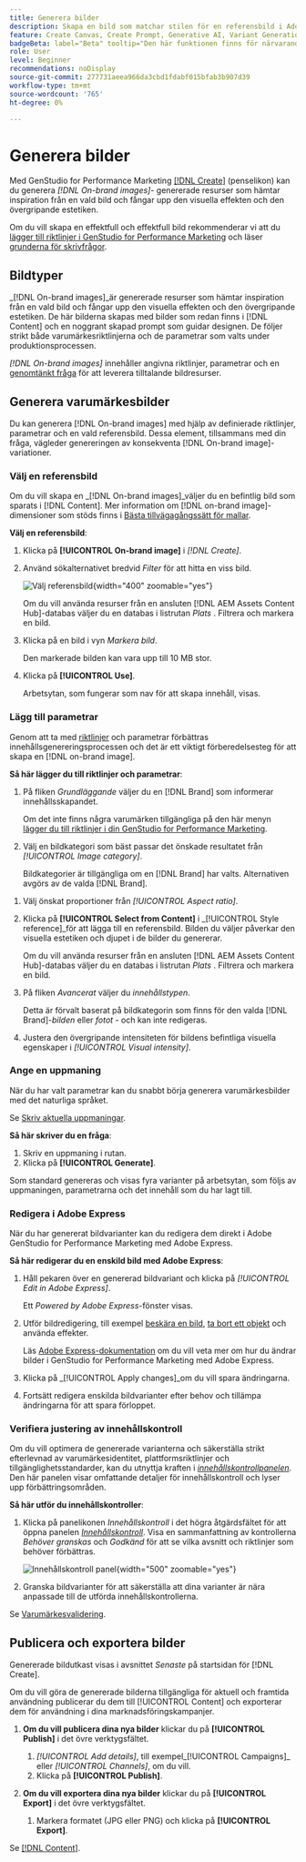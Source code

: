 ```yaml
---
title: Generera bilder
description: Skapa en bild som matchar stilen för en referensbild i Adobe [!DNL GenStudio] för Performance Marketing (Prestandamarknadsföring).
feature: Create Canvas, Create Prompt, Generative AI, Variant Generation, Content Generation
badgeBeta: label="Beta" tooltip="Den här funktionen finns för närvarande i Beta, så vissa funktioner kan vara begränsade eller kunna ändras."
role: User
level: Beginner
recommendations: noDisplay
source-git-commit: 277731aeea966da3cbd1fdabf015bfab3b907d39
workflow-type: tm+mt
source-wordcount: '765'
ht-degree: 0%

---
```


# Generera bilder

Med GenStudio for Performance Marketing [[!DNL Create]](/help/user-guide/create/overview.md) (penselikon) kan du generera _[!DNL On-brand images]_- genererade resurser som hämtar inspiration från en vald bild och fångar upp den visuella effekten och den övergripande estetiken.<!-- [two types of images](#image-types) using GenStudio for Performance Marketing [[!DNL Create]](/help/user-guide/create/overview.md) (paintbrush icon)—_[!DNL On-brand images]_ and _[!DNL Similar images]_. -->

Om du vill skapa en effektfull och effektfull bild rekommenderar vi att du [lägger till riktlinjer i GenStudio for Performance Marketing](/help/user-guide/guidelines/add-guidelines.md) och läser [grunderna för skrivfrågor](/help/user-guide/effective-prompts.md).

## Bildtyper

_[!DNL On-brand images]_är genererade resurser som hämtar inspiration från en vald bild och fångar upp den visuella effekten och den övergripande estetiken. De här bilderna skapas med bilder som redan finns i [!DNL Content] och en noggrant skapad prompt som guidar designen. De följer strikt både varumärkesriktlinjerna och de parametrar som valts under produktionsprocessen.

_[!DNL On-brand images]_<!-- and _[!DNL Similar images]_ --> innehåller angivna riktlinjer, parametrar och en [genomtänkt fråga](/help/user-guide/effective-prompts.md) för att leverera tilltalande bildresurser.

<!-- * _[!DNL Similar images]_—Image assets created with strong similarity to an existing selected image available in [!DNL Content]. When generating similar images, GenStudio for Performance Marketing redesigns the selected image, giving slight variations on the content to provide variety and nuance. -->

## Generera varumärkesbilder

Du kan generera [!DNL On-brand images] med hjälp av definierade riktlinjer, parametrar och en vald referensbild. Dessa element, tillsammans med din fråga, vägleder genereringen av konsekventa [!DNL On-brand image]-variationer.

### Välj en referensbild

Om du vill skapa en _[!DNL On-brand images]_väljer du en befintlig bild som sparats i [!DNL Content]. Mer information om [!DNL on-brand image]-dimensioner som stöds finns i [Bästa tillvägagångssätt för mallar](/help/user-guide/content/best-practices-for-templates.md#follow-channel-specific-template-guidelines).

**Välj en referensbild**:

1. Klicka på **[!UICONTROL On-brand image]** i _[!DNL Create]_.
1. Använd sökalternativet bredvid _Filter_ för att hitta en viss bild.

   ![Välj referensbild](/help/assets/select-img.png){width="400" zoomable="yes"}

   Om du vill använda resurser från en ansluten [!DNL AEM Assets Content Hub]-databas väljer du en databas i listrutan _Plats_ . Filtrera och markera en bild.

1. Klicka på en bild i vyn _Markera bild_.

   Den markerade bilden kan vara upp till 10 MB stor.

1. Klicka på **[!UICONTROL Use]**.

   Arbetsytan, som fungerar som nav för att skapa innehåll, visas.

### Lägg till parametrar

Genom att ta med [riktlinjer](/help/user-guide/guidelines/overview.md) och parametrar förbättras innehållsgenereringsprocessen och det är ett viktigt förberedelsesteg för att skapa en [!DNL on-brand image].

**Så här lägger du till riktlinjer och parametrar**:

1. På fliken _Grundläggande_ väljer du en [!DNL Brand] som informerar innehållsskapandet.

   Om det inte finns några varumärken tillgängliga på den här menyn [lägger du till riktlinjer i din GenStudio for Performance Marketing](/help/user-guide/guidelines/add-guidelines.md).

1. Välj en bildkategori som bäst passar det önskade resultatet från _[!UICONTROL Image category]_.

   Bildkategorier är tillgängliga om en [!DNL Brand] har valts. Alternativen avgörs av de valda [!DNL Brand].

<!-- 1. _(Optional)_ Select a custom model from _[!UICONTROL Model]_.

   Models are available if you access to [custom models in Firefly](https://adobedx.slack.com/archives/CMF1JGMLY/p1743534402774569). The _Models_ list will be blank if you do not have access. -->

1. Välj önskat proportioner från _[!UICONTROL Aspect ratio]_.
1. Klicka på **[!UICONTROL Select from Content]** i _[!UICONTROL Style reference]_för att lägga till en referensbild. Bilden du väljer påverkar den visuella estetiken och djupet i de bilder du genererar.

   Om du vill använda resurser från en ansluten [!DNL AEM Assets Content Hub]-databas väljer du en databas i listrutan _Plats_ . Filtrera och markera en bild.

1. På fliken _Avancerat_ väljer du _innehållstypen_.

   Detta är förvalt baserat på bildkategorin som finns för den valda [!DNL Brand]-_bilden_ eller _fotot_ - och kan inte redigeras.

1. Justera den övergripande intensiteten för bildens befintliga visuella egenskaper i _[!UICONTROL Visual intensity]_.

### Ange en uppmaning

När du har valt parametrar kan du snabbt börja generera varumärkesbilder med det naturliga språket.

Se [Skriv aktuella uppmaningar](/help/user-guide/effective-prompts.md).

**Så här skriver du en fråga**:

1. Skriv en uppmaning i rutan.
1. Klicka på **[!UICONTROL Generate]**.

Som standard genereras och visas fyra varianter på arbetsytan, som följs av uppmaningen, parametrarna och det innehåll som du har lagt till.

### Redigera i Adobe Express

När du har genererat bildvarianter kan du redigera dem direkt i Adobe GenStudio for Performance Marketing med Adobe Express.

**Så här redigerar du en enskild bild med Adobe Express**:

1. Håll pekaren över en genererad bildvariant och klicka på _[!UICONTROL Edit in Adobe Express]_.

   Ett _Powered by Adobe Express_-fönster visas.

1. Utför bildredigering, till exempel [beskära en bild](https://helpx.adobe.com/express/create-and-edit-images/edit-images/crop-images.html), [ta bort ett objekt](https://helpx.adobe.com/express/create-and-edit-images/create-and-modify-with-generative-ai/remove-objects-generative-fill.html) och använda effekter.

   Läs [Adobe Express-dokumentation](https://helpx.adobe.com/express/user-guide.html) om du vill veta mer om hur du ändrar bilder i GenStudio for Performance Marketing med Adobe Express.

1. Klicka på _[!UICONTROL Apply changes]_om du vill spara ändringarna.
1. Fortsätt redigera enskilda bildvarianter efter behov och tillämpa ändringarna för att spara förloppet.

### Verifiera justering av innehållskontroll

Om du vill optimera de genererade varianterna och säkerställa strikt efterlevnad av varumärkesidentitet, plattformsriktlinjer och tillgänglighetsstandarder, kan du utnyttja kraften i [_innehållskontrollpanelen_](/help/user-guide/guidelines/brand-validation.md#content-check-panel). Den här panelen visar omfattande detaljer för innehållskontroll och lyser upp förbättringsområden.

**Så här utför du innehållskontroller**:

1. Klicka på panelikonen _Innehållskontroll_ i det högra åtgärdsfältet för att öppna panelen [_Innehållskontroll_](/help/user-guide/guidelines/brand-validation.md#content-check-panel). Visa en sammanfattning av kontrollerna *Behöver granskas* och *Godkänd* för att se vilka avsnitt och riktlinjer som behöver förbättras.

   ![_Innehållskontroll_ panel](/help/assets/content-check-img.png){width="500" zoomable="yes"}

1. Granska bildvarianter för att säkerställa att dina varianter är nära anpassade till de utförda innehållskontrollerna.

Se [Varumärkesvalidering](/help/user-guide/guidelines/brand-validation.md).

<!-- ## Generate Similar images

You can quickly generate images similar to a selected image within [!DNL Content] from the [!DNL Create] home.

**To create _[!DNL Similar images]_**:

1. In _[!DNL Create]_, click **[!UICONTROL Similar images]**.
1. Use the search option, adjacent to _Filter_, to find a specific image.

   To use assets from a connected [!DNL AEM Assets Content Hub] repository, choose a repository from the _Location_ drop-down menu. Filter and select one image.

1. In the _Select image_ view, click on an image.
1. Click **[!UICONTROL Use]**.

   The Canvas, which serves as the central hub for content creation, is displayed. Four image variations similar to the original selected image appear.

   ![Generate similar images](/help/assets/generate-similar.png){width="400" zoomable="yes"} -->

## Publicera och exportera bilder

Genererade bildutkast visas i avsnittet _Senaste_ på startsidan för [!DNL Create].

Om du vill göra de genererade bilderna tillgängliga för aktuell och framtida användning publicerar du dem till [!UICONTROL Content] och exporterar dem för användning i dina marknadsföringskampanjer.

1. **Om du vill publicera dina nya bilder** klickar du på **[!UICONTROL Publish]** i det övre verktygsfältet.
   1. _[!UICONTROL Add details]_, till exempel_[!UICONTROL Campaigns]_ eller _[!UICONTROL Channels]_, om du vill.
   1. Klicka på **[!UICONTROL Publish]**.

1. **Om du vill exportera dina nya bilder** klickar du på **[!UICONTROL Export]** i det övre verktygsfältet.
   1. Markera formatet (JPG eller PNG) och klicka på **[!UICONTROL Export]**.

Se [[!DNL Content]](/help/user-guide/content/overview.md#search-and-find-approved-content).
